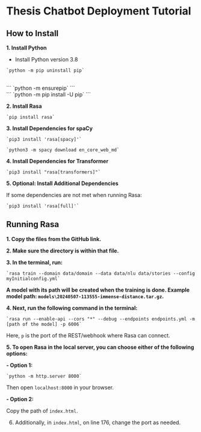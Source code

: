 # Thesis Chatbot Deployment Tutorial

## How to Install

**1. Install Python**

   - Install Python version 3.8
```   
`python -m pip uninstall pip`
```
<br>
```
`python -m ensurepip`
```
<br>
```
`python -m pip install -U pip`
```
<br>


**2. Install Rasa**
```
`pip install rasa`
```


**3. Install Dependencies for spaCy**
```
`pip3 install 'rasa[spacy]'`
```
```
`python3 -m spacy download en_core_web_md`
```


**4. Install Dependencies for Transformer**
```
`pip3 install "rasa[transformers]"`
```

**5. Optional: Install Additional Dependencies**

If some dependencies are not met when running Rasa:
```
`pip3 install 'rasa[full]'`
```


## Running Rasa

**1. Copy the files from the GitHub link.**

**2. Make sure the directory is within that file.**

**3. In the terminal, run:**

```
`rasa train --domain data/domain --data data/nlu data/stories --config myInitialconfig.yml`
```

**A model with its path will be created when the training is done. 
Example model path: `models\20240507-113555-immense-distance.tar.gz`.**

**4. Next, run the following command in the terminal:**

```
`rasa run --enable-api --cors "*" --debug --endpoints endpoints.yml -m [path of the model] -p 6006`
```


Here, `p` is the port of the REST/webhook where Rasa can connect.

**5. To open Rasa in the local server, you can choose either of the following options:**

**- Option 1:**

  ```
  `python -m http.server 8000`
  ```

  Then open `localhost:8000` in your browser.

**- Option 2:**

  Copy the path of `index.html`.

6. Additionally, in `index.html`, on line 176, change the port as needed.
